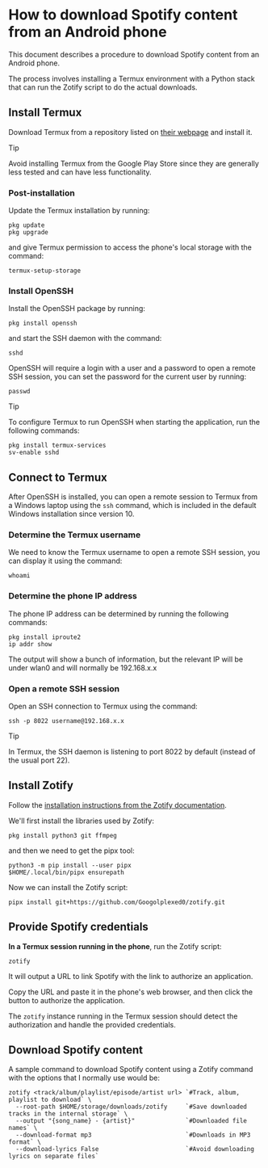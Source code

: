 # How to download Spotify content from an Android phone

This document describes a procedure to download Spotify content from an Android phone.

The process involves installing a Termux environment with a Python stack that can run the Zotify script to do the actual downloads.

## Install Termux

Download Termux from a repository listed on [their webpage](https://termux.dev/en/) and install it.

> [!TIP]
> Avoid installing Termux from the Google Play Store since they are generally less tested and can have less functionality.

### Post-installation

Update the Termux installation by running:

```
pkg update
pkg upgrade
```

and give Termux permission to access the phone's local storage with the command:

```
termux-setup-storage
```

### Install OpenSSH

Install the OpenSSH package by running:

```
pkg install openssh
```

and start the SSH daemon with the command:

```
sshd
```

OpenSSH will require a login with a user and a password to open a remote SSH session, you can set the password for the current user by running:

```
passwd
```

> [!TIP]
> To configure Termux to run OpenSSH when starting the application, run the following commands:
> 
> ```
> pkg install termux-services
> sv-enable sshd
> ```

## Connect to Termux

After OpenSSH is installed, you can open a remote session to Termux from a Windows laptop using the ```ssh``` command, which is included in the default Windows installation since version 10.

### Determine the Termux username

We need to know the Termux username to open a remote SSH session, you can display it using the command:

```
whoami
```

### Determine the phone IP address

The phone IP address can be determined by running the following commands:

```
pkg install iproute2
ip addr show
```

The output will show a bunch of information, but the relevant IP will be under wlan0 and will normally be 192.168.x.x

### Open a remote SSH session

Open an SSH connection to Termux using the command:

```
ssh -p 8022 username@192.168.x.x
```

> [!TIP]
> In Termux, the SSH daemon is listening to port 8022 by default (instead of the usual port 22).

## Install Zotify

Follow the [installation instructions from the Zotify documentation](https://github.com/Googolplexed0/zotify).

We'll first install the libraries used by Zotify:

```
pkg install python3 git ffmpeg
```

and then we need to get the pipx tool:

```
python3 -m pip install --user pipx
$HOME/.local/bin/pipx ensurepath
```
Now we can install the Zotify script:

```
pipx install git+https://github.com/Googolplexed0/zotify.git
```

## Provide Spotify credentials

**In a Termux session running in the phone**, run the Zotify script:

```
zotify
```

It will output a URL to link Spotify with the link to authorize an application.

Copy the URL and paste it in the phone's web browser, and then click the button to authorize the application.

The ```zotify``` instance running in the Termux session should detect the authorization and handle the provided credentials.

## Download Spotify content

A sample command to download Spotify content using a Zotify command with the options that I normally use would be:

```
zotify <track/album/playlist/episode/artist url> `#Track, album, playlist to download` \
  --root-path $HOME/storage/downloads/zotify     `#Save downloaded tracks in the internal storage` \
  --output "{song_name} - {artist}"              `#Downloaded file names` \
  --download-format mp3                          `#Downloads in MP3 format` \
  --download-lyrics False                        `#Avoid downloading lyrics on separate files`
```
